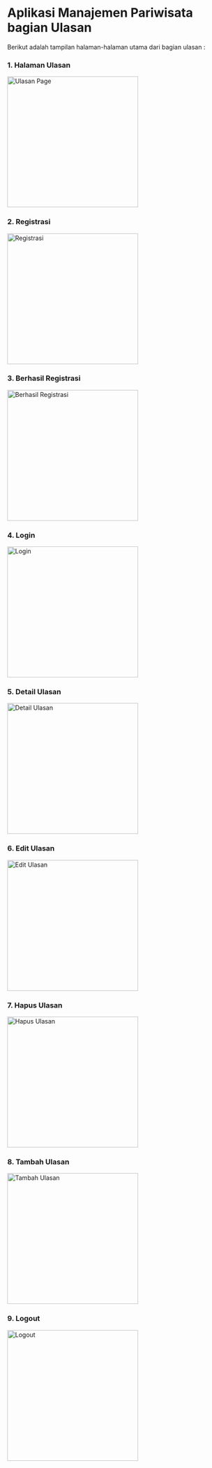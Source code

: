 # Aplikasi Manajemen Pariwisata bagian Ulasan

Berikut adalah tampilan halaman-halaman utama dari bagian ulasan :

### 1. Halaman Ulasan
<img src="assets/img/ulasan_page.png" alt="Ulasan Page" width="300">

### 2. Registrasi
<img src="assets/img/registrasi.png" alt="Registrasi" width="300">

### 3. Berhasil Registrasi
<img src="assets/img/berhasilregis.png" alt="Berhasil Registrasi" width="300">

### 4. Login
<img src="assets/img/login.png" alt="Login" width="300">

### 5. Detail Ulasan
<img src="assets/img/detail.png" alt="Detail Ulasan" width="300">

### 6. Edit Ulasan
<img src="assets/img/edit.png" alt="Edit Ulasan" width="300">

### 7. Hapus Ulasan
<img src="assets/img/hapus.png" alt="Hapus Ulasan" width="300">

### 8. Tambah Ulasan
<img src="assets/img/tambah.png" alt="Tambah Ulasan" width="300">

### 9. Logout
<img src="assets/img/logout.png" alt="Logout" width="300">

